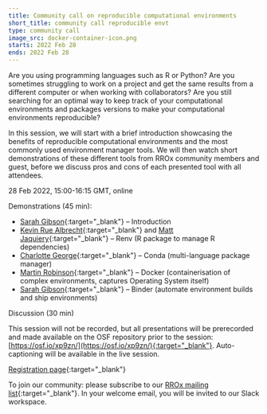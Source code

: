 ```yaml
---
title: Community call on reproducible computational environments
short_title: community call reproducible envt
type: community call
image_src: docker-container-icon.png
starts: 2022 Feb 28
ends: 2022 Feb 28
---
```


Are you using programming languages such as R or Python? Are you sometimes struggling to work on a project and get the same results from a different computer or when working with collaborators? Are you still searching for an optimal way to keep track of your computational environments and packages versions to make your computational environments reproducible?

In this session, we will start with a brief introduction showcasing the benefits of reproducible computational environments and the most commonly used environment manager tools. We will then watch short demonstrations of these different tools from RROx community members and guest, before we discuss pros and cons of each presented tool with all attendees.


28 Feb 2022, 15:00-16:15 GMT, online

Demonstrations (45 min):
- [Sarah Gibson](https://2i2c.org/author/sarah-gibson/){:target="_blank"} – Introduction
- [Kevin Rue Albrecht](https://www.rdm.ox.ac.uk/people/kevin-rue-albrecht){:target="_blank"}  and [Matt Jaquiery](https://ox.ukrn.org/people/#MattJaquiery){:target="_blank"}  – Renv (R package to manage R dependencies)
- [Charlotte George](https://www.rdm.ox.ac.uk/people/charlotte-george){:target="_blank"}  – Conda (multi-language package manager)
- [Martin Robinson](https://www.rse.ox.ac.uk/people/){:target="_blank"}  – Docker (containerisation of complex environments, captures Operating System itself)
- [Sarah Gibson](https://2i2c.org/author/sarah-gibson/){:target="_blank"} – Binder (automate environment builds and ship environments)  

Discussion (30 min)

This session will not be recorded, but all presentations will be prerecorded and made available on the OSF repository prior to the session: [https://osf.io/xp9zn/](https://osf.io/xp9zn/){:target="_blank"}. Auto-captioning will be available in the live session.


[Registration page](https://zoom.us/meeting/register/tJ0qcuCrpz8sE9e5oKT3i6FXEXL1u6h5HrQZ){:target="_blank"}


To join our community: please subscribe to our [RROx mailing list](https://web.maillist.ox.ac.uk/ox/subscribe/rroxford){:target="_blank"}. In your welcome email, you will be invited to our Slack workspace.
